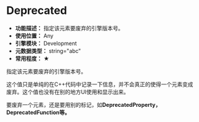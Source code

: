 ﻿# Deprecated

- **功能描述：** 指定该元素要废弃的引擎版本号。
- **使用位置：** Any
- **引擎模块：** Development
- **元数据类型：** string="abc"
- **常用程度：** ★

指定该元素要废弃的引擎版本号。

这个值只是单纯的在C++代码中记录一下信息，并不会真正的使得一个元素变成废弃。这个值也没有在别的地方UI使用和显示出来。

要废弃一个元素，还是要用别的标记，如**DeprecatedProperty，DeprecatedFunction等。**